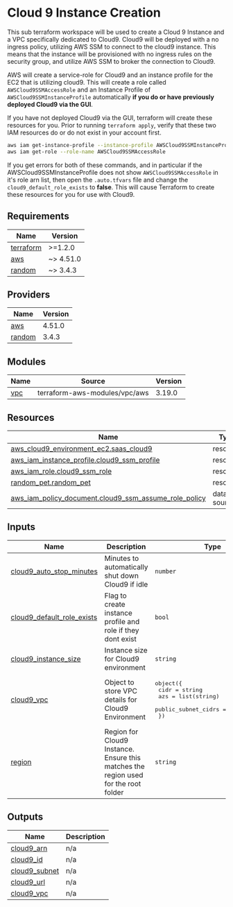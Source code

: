 # Cloud 9 Instance Creation

This sub terraform workspace will be used to create a Cloud 9 Instance and a VPC specifically dedicated to Cloud9.  Cloud9 will be deployed with a no ingress policy, utilizing AWS SSM to connect to the cloud9 instance.  This means that the instance will be provisioned with no ingress rules on the security group, and utilize AWS SSM to broker the connection to Cloud9.  

AWS will create a service-role for Cloud9 and an instance profile for the EC2 that is utilizing cloud9.  This will create a role called `AWSCloud9SSMAccessRole` and an Instance Profile of `AWSCloud9SSMInstanceProfile` automatically **if you do or have previously deployed Cloud9 via the GUI**.  

If you have not deployed Cloud9 via the GUI, terraform will create these resources for you.  Prior to running `terraform apply`, verify that these two IAM resources do or do not exist in your account first.  

``` bash
aws iam get-instance-profile --instance-profile AWSCloud9SSMInstanceProfile
aws iam get-role --role-name AWSCloud9SSMAccessRole
```

If you get errors for both of these commands, and in particular if the AWSCloud9SSMInstanceProfile does not show `AWSCloud9SSMAccessRole` in it's role arn list, then open the `.auto.tfvars` file and change the `cloud9_default_role_exists` to **false**.  This will cause Terraform to create these resources for you for use with Cloud9.

<!-- BEGINNING OF PRE-COMMIT-TERRAFORM DOCS HOOK -->
## Requirements

| Name | Version |
|------|---------|
| <a name="requirement_terraform"></a> [terraform](#requirement\_terraform) | >=1.2.0 |
| <a name="requirement_aws"></a> [aws](#requirement\_aws) | ~> 4.51.0 |
| <a name="requirement_random"></a> [random](#requirement\_random) | ~> 3.4.3 |

## Providers

| Name | Version |
|------|---------|
| <a name="provider_aws"></a> [aws](#provider\_aws) | 4.51.0 |
| <a name="provider_random"></a> [random](#provider\_random) | 3.4.3 |

## Modules

| Name | Source | Version |
|------|--------|---------|
| <a name="module_vpc"></a> [vpc](#module\_vpc) | terraform-aws-modules/vpc/aws | 3.19.0 |

## Resources

| Name | Type |
|------|------|
| [aws_cloud9_environment_ec2.saas_cloud9](https://registry.terraform.io/providers/hashicorp/aws/latest/docs/resources/cloud9_environment_ec2) | resource |
| [aws_iam_instance_profile.cloud9_ssm_profile](https://registry.terraform.io/providers/hashicorp/aws/latest/docs/resources/iam_instance_profile) | resource |
| [aws_iam_role.cloud9_ssm_role](https://registry.terraform.io/providers/hashicorp/aws/latest/docs/resources/iam_role) | resource |
| [random_pet.random_pet](https://registry.terraform.io/providers/hashicorp/random/latest/docs/resources/pet) | resource |
| [aws_iam_policy_document.cloud9_ssm_assume_role_policy](https://registry.terraform.io/providers/hashicorp/aws/latest/docs/data-sources/iam_policy_document) | data source |

## Inputs

| Name | Description | Type | Default | Required |
|------|-------------|------|---------|:--------:|
| <a name="input_cloud9_auto_stop_minutes"></a> [cloud9\_auto\_stop\_minutes](#input\_cloud9\_auto\_stop\_minutes) | Minutes to automatically shut down Cloud9 if idle | `number` | n/a | yes |
| <a name="input_cloud9_default_role_exists"></a> [cloud9\_default\_role\_exists](#input\_cloud9\_default\_role\_exists) | Flag to create instance profile and role if they dont exist | `bool` | `false` | no |
| <a name="input_cloud9_instance_size"></a> [cloud9\_instance\_size](#input\_cloud9\_instance\_size) | Instance size for Cloud9 environment | `string` | n/a | yes |
| <a name="input_cloud9_vpc"></a> [cloud9\_vpc](#input\_cloud9\_vpc) | Object to store VPC details for Cloud9 Environment | <pre>object({<br>    cidr                = string<br>    azs                 = list(string)<br>    public_subnet_cidrs = list(string)<br>  })</pre> | n/a | yes |
| <a name="input_region"></a> [region](#input\_region) | Region for Cloud9 Instance.  Ensure this matches the region used for the root folder | `string` | n/a | yes |

## Outputs

| Name | Description |
|------|-------------|
| <a name="output_cloud9_arn"></a> [cloud9\_arn](#output\_cloud9\_arn) | n/a |
| <a name="output_cloud9_id"></a> [cloud9\_id](#output\_cloud9\_id) | n/a |
| <a name="output_cloud9_subnet"></a> [cloud9\_subnet](#output\_cloud9\_subnet) | n/a |
| <a name="output_cloud9_url"></a> [cloud9\_url](#output\_cloud9\_url) | n/a |
| <a name="output_cloud9_vpc"></a> [cloud9\_vpc](#output\_cloud9\_vpc) | n/a |
<!-- END OF PRE-COMMIT-TERRAFORM DOCS HOOK -->
